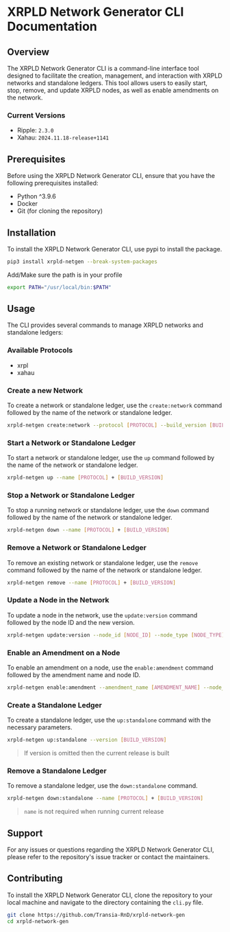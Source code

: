 # XRPLD Network Generator CLI Documentation

## Overview

The XRPLD Network Generator CLI is a command-line interface tool designed to facilitate the creation, management, and interaction with XRPLD networks and standalone ledgers. This tool allows users to easily start, stop, remove, and update XRPLD nodes, as well as enable amendments on the network.

### Current Versions

- Ripple: `2.3.0`
- Xahau: `2024.11.18-release+1141`

## Prerequisites

Before using the XRPLD Network Generator CLI, ensure that you have the following prerequisites installed:

- Python ^3.9.6
- Docker
- Git (for cloning the repository)

## Installation

To install the XRPLD Network Generator CLI, use pypi to install the package.

```bash
pip3 install xrpld-netgen --break-system-packages
```

Add/Make sure the path is in your profile

```bash
export PATH="/usr/local/bin:$PATH"
```

## Usage

The CLI provides several commands to manage XRPLD networks and standalone ledgers:

### Available Protocols

- xrpl
- xahau

### Create a new Network

To create a network or standalone ledger, use the `create:network` command followed by the name of the network or standalone ledger.

```bash
xrpld-netgen create:network --protocol [PROTOCOL] --build_version [BUILD_VERSION] --validators [NUM_VALIDATORS]
```

### Start a Network or Standalone Ledger

To start a network or standalone ledger, use the `up` command followed by the name of the network or standalone ledger.

```bash
xrpld-netgen up --name [PROTOCOL] + [BUILD_VERSION]
```

### Stop a Network or Standalone Ledger

To stop a running network or standalone ledger, use the `down` command followed by the name of the network or standalone ledger.

```bash
xrpld-netgen down --name [PROTOCOL] + [BUILD_VERSION]
```

### Remove a Network or Standalone Ledger

To remove an existing network or standalone ledger, use the `remove` command followed by the name of the network or standalone ledger.

```bash
xrpld-netgen remove --name [PROTOCOL] + [BUILD_VERSION]
```

### Update a Node in the Network

To update a node in the network, use the `update:version` command followed by the node ID and the new version.

```bash
xrpld-netgen update:version --node_id [NODE_ID] --node_type [NODE_TYPE] --version [NEW_VERSION]
```

### Enable an Amendment on a Node

To enable an amendment on a node, use the `enable:amendment` command followed by the amendment name and node ID.

```bash
xrpld-netgen enable:amendment --amendment_name [AMENDMENT_NAME] --node_id [NODE_ID] --node_type [NODE_TYPE]
```

### Create a Standalone Ledger

To create a standalone ledger, use the `up:standalone` command with the necessary parameters.

```bash
xrpld-netgen up:standalone --version [BUILD_VERSION]
```

> If version is omitted then the current release is built

### Remove a Standalone Ledger

To remove a standalone ledger, use the `down:standalone` command.

```bash
xrpld-netgen down:standalone --name [PROTOCOL] + [BUILD_VERSION]
```

> `name` is not required when running current release

## Support

For any issues or questions regarding the XRPLD Network Generator CLI, please refer to the repository's issue tracker or contact the maintainers.

## Contributing

To install the XRPLD Network Generator CLI, clone the repository to your local machine and navigate to the directory containing the `cli.py` file.

```bash
git clone https://github.com/Transia-RnD/xrpld-network-gen
cd xrpld-network-gen
```

